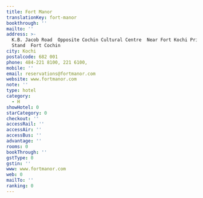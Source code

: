 ```yaml
---
title: Fort Manor
translationKey: fort-manor
bookthrough: ''
mailto: ''
address: >-
  K.B. Jacob Road  Opposite Cochin Cultural Centre  Near Fort Kochi Private Bus
  Stand  Fort Cochin
city: Kochi
postalcode: 682 001
phone: 484-221 8100, 221 6100,
mobile: ''
email: reservations@fortmanor.com
website: www.fortmanor.com
note: ''
type: hotel
category:
  - H
showHotel: 0
starCategory: 0
checkout: ''
accessRail: ''
accessAir: ''
accessBus: ''
advantage: ''
rooms: 0
bookThrough: ''
gstType: 0
gstin: ''
www: www.fortmanor.com
web: 0
mailTo: ''
ranking: 0
---
```







